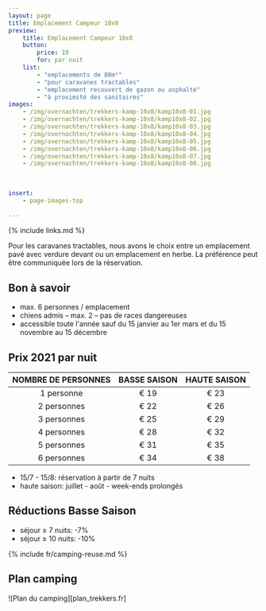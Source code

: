 ```yaml
---
layout: page
title: Emplacement Campeur 10x8
preview: 
    title: Emplacement Campeur 10x8
    button:
        price: 19
        for: par nuit
    list:
        - "emplacements de 80m²"
        - "pour caravanes tractables"
        - "emplacement recouvert de gazon ou asphalté"
        - "à proximité des sanitaires"
images:
    - /img/overnachten/trekkers-kamp-10x8/kamp10x8-01.jpg
    - /img/overnachten/trekkers-kamp-10x8/kamp10x8-02.jpg
    - /img/overnachten/trekkers-kamp-10x8/kamp10x8-03.jpg
    - /img/overnachten/trekkers-kamp-10x8/kamp10x8-04.jpg
    - /img/overnachten/trekkers-kamp-10x8/kamp10x8-05.jpg
    - /img/overnachten/trekkers-kamp-10x8/kamp10x8-06.jpg
    - /img/overnachten/trekkers-kamp-10x8/kamp10x8-07.jpg
    - /img/overnachten/trekkers-kamp-10x8/kamp10x8-08.jpg
    
    
    
insert:
    - page-images-top
    
---
```

{% include links.md %}

Pour les caravanes tractables, nous avons le choix entre un emplacement pavé avec verdure devant ou un emplacement en herbe. La préférence peut être communiquée lors de la réservation.

## Bon à savoir

- max. 6 personnes / emplacement
- chiens admis – max. 2 – pas de races dangereuses
- accessible toute l'année sauf du 15 janvier au 1er mars et du 15 novembre au 15 décembre

## Prix 2021 par nuit


NOMBRE DE PERSONNES |BASSE SAISON |HAUTE SAISON
:------------------:|:-----------:|:-----------:|
1 personne          |€ 19         |€ 23     
2 personnes         |€ 22         |€ 26          
3 personnes         |€ 25         |€ 29
4 personnes         |€ 28         |€ 32
5 personnes         |€ 31         |€ 35
6 personnes         |€ 34         |€ 38


* 15/7 - 15/8: réservation à partir de 7 nuits
* haute saison: juillet - août - week-ends prolongés

## Réductions Basse Saison

- séjour ≥ 7 nuits: -7%
- séjour ≥ 10 nuits: -10%

{% include fr/camping-reuse.md %}



## Plan camping

![Plan du camping][plan_trekkers.fr]
